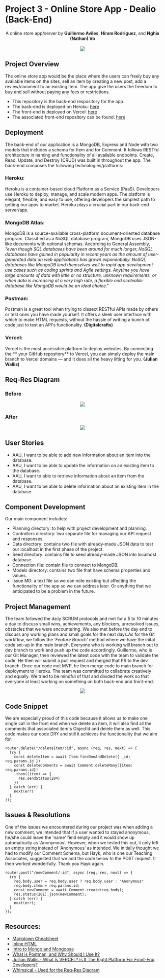# Project 3 - Online Store App - Dealio (Back-End)
<div align="center">A online store app/server by <strong>Guillermo Aviles</strong>, <strong>Hiram Rodriguez</strong>, and <strong>Nghia (Nathan) Vo</strong>
<br></br>
<img src="https://i.imgur.com/Kl67sLX.gif"/>
</div>

## Project Overview

The online store app would be the place where the users can freely buy any available items on the sites, sell an item by creating a new post, add a review/comment to an existing item. The app give the users the freedom to buy and sell without paying any fees or restrictions.

+ This repository is the back-end respository for the app.
+ The back-end is deployed on Heroku: [here](https://online-store.herokuapp.com/api/online-store/)
+ The front-end is deployed on Vercel: [here](https://online-store-fe-3vpd-b12pu7004-guillermoaviles.vercel.app/)
+ The associated front-end repository can be found: [here](https://github.com/guillermoaviles/online-store-fe)

## Deployment
The back-end of our application is a MongoDB, Express and Node with two models that includes a schema for Item and for Comment. It follows RESTful architecture in naming and functionality of all available endpoints. Create, Read, Update, and Destroy (CRUD) was built in throughout the app. The back-end composes the following technologies/platforms:

### Heroku: 
Heroku is a container-based cloud Platform as a Service (PaaS). Developers use Heroku to deploy, manage, and scale modern apps. The platform is elegant, flexible, and easy to use, offering developers the simplest path to getting our apps to market. Heroku plays a crucial part in our back-end server/app. 

### MongoDB Atlas: 
MongoDB is a source-available cross-platform document-oriented database program. Classified as a NoSQL database program, MongoDB uses JSON-like documents with optional schemas. According to General Assembly, _"even though SQL databases have been around for much longer, NoSQL databases have gained in popularity in recent years as the amount of user-generated data on web applications has grown exponentially. NoSQL databases like MongoDB lend themselves well to rapid app development use cases such as coding sprints and Agile settings. Anytime you have large amounts of data with little or no structure, unknown requirements, or when data is increasing at a very high rate, a flexible and scaleable database like MongoDB would be an ideal choice."_

### Postman:
Postman is a great tool when trying to dissect RESTful APIs made by others or test ones you have made yourself. It offers a sleek user interface with which to make HTML requests, without the hassle of writing a bunch of code just to test an API's functionality. **(Digitalcrafts)**

### Vercel:
Vercel is the most accessible platform to deploy websites. By connecting the ** your GitHub repository** to Vercel, you can simply deploy the main branch to Vercel domains — and it does all the heavy lifting for you. **(Julian Wallis)**

## Req-Res Diagram
### Before
<div align="center">
<img src="https://media.git.generalassemb.ly/user/45455/files/26ab68b8-066a-4711-a262-38ef515aca04"/>
</div>

### After
<div align="center">
<img src="https://user-images.githubusercontent.com/114704720/206949148-8708de1d-0166-4e0d-ad93-df2835535fbe.png"/>
</div>

## User Stories
+ AAU, I want to be able to add new information about an item into the database.
+ AAU, I want to be able to update the information on an existing item to the database.
+ AAU, I want to able to retrieve information about an item from the database.
+ AAU, I want to be able to delete information about an existing item in the database.

## Component Development
Our main component includes:
+ Planning directory: to help with project development and planning.
+ Controllers directory: two separate file for managing our API request and responses.
+ Data directory: contains two file with already-made JSON data to test our localhost in the first phase of the project.
+ Seed directory: contains file to seed already-made JSON into localhost database.
+ Connection file: contain file to connect to MongoDB.
+ Models directory: contains two file that have schema properties and values.
+ Issue MD: a text file so we can note existing but affecting the functionality of the app so we can address later. Or anything that we anticipated to be a problem in the future.

## Project Management
The team followed the daily SCRUM protocols and met for a 5 to 10 minutes a day to discuss small wins, achievements, any blockers, unresolved issues, obstacles that we were encountering. We also met before the day end to discuss any working plans and small goals for the next days.As for the Git workflow, we follow the *'Feature Branch'* method where we have the inital code set-up in the main branch. Everyone who is working will branch out to dev branch to work and push up the code accordingly. Guillermo, who is our Git Manager, then reviewed the latest code with the team to validate the code. He then will submit a pull request and merged that PR to the dev branch. Once our code met MVP, he then merge code to main branch for deployment to Heroku. The team was committed to collabrate creatively and equally. We tried to be mindful of that and divided the work so that everyone at least working on something on both back-end and front-end.

<div align="center">
<img src="https://user-images.githubusercontent.com/114704720/206955919-a8dbd9d1-3a2c-4e1d-bb16-b626883ce46c.png"/>
</div>

## Code Snippet
We are especially proud of this code because it allows us to make one single call in the front end when we delete an item, it will also find all the comments that associated item's ObjectId and delete them as well. This code makes our code DRY and still it achieves the functionality that we aim for.

```
router.delete("/deleteItem/:id", async (req, res, next) => {
  try {
    const deleteItem = await Item.findOneAndDelete({ _id: req.params.id })
    const deleteComments = await Comment.deleteMany({item: req.params.id})
    .then((item) => {
      res.sendStatus(204)
    })
  } catch (err) {
    next(err)
  }
});
```

## Issues & Resolutions
One of the issues we encountered during our project was when adding a new comment, we intended that if a user wanted to stayed anonymous, he/she could leave the 'name' field empty and it would show up automatically as 'Anonymous'. However, when we tested this out, it only left an empty string instead of 'Anonymous' as intended. We initially thought we had to modify our Comment Schema, but Hayk, who is one our Teaching Associates, suggested that we add the code below to the POST request. It then worked wonderfully. Thank you Hayk again.

```
router.post("/newComment/:id", async (req, res, next) => {
  try {
    req.body.user = req.body.user ? req.body.user : "Anonymous"
    req.body.item = req.params.id;
    const newComment = await Comment.create(req.body);
    res.status(201).json(newComment);
  } catch (err) {
    next(err);
  }
});
```

## Resources:

+ [Markdown Cheatsheet](https://github.com/adam-p/markdown-here/wiki/Markdown-Cheatsheet)
+ [Inline HTML](https://stackoverflow.com/questions/12090472/how-do-i-center-an-image-in-the-readme-md-file-on-github)
+ [Intro to Mongo and Mongoose](https://git.generalassemb.ly/seir-ten3/intro-to-mongo-and-mongoose)
+ [What is Postman, and Why Should I Use It?](https://www.digitalcrafts.com/blog/student-blog-what-postman-and-why-use-it)
+ [Jullian Wallis - What Is VERCEL? Is It The Right Platform For Front-End Developers?](https://webo.digital/blog/what-is-vercel-is-it-the-right-platform-for-front-end-developers/)
+ [Whimsical - Used for the Req-Res Diagram](https://whimsical.com)

